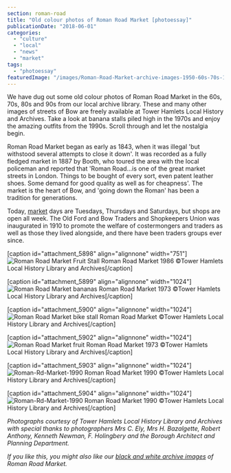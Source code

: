 ```yaml
---
section: roman-road
title: "Old colour photos of Roman Road Market [photoessay]"
publicationDate: "2018-06-01"
categories: 
  - "culture"
  - "local"
  - "news"
  - "market"
tags: 
  - "photoessay"
featuredImage: "/images/Roman-Road-Market-archive-images-1950-60s-70s-11.jpg"
---
```


We have dug out some old colour photos of Roman Road Market in the 60s, 70s, 80s and 90s from our local archive library. These and many other images of streets of Bow are freely available at Tower Hamlets Local History and Archives. Take a look at banana stalls piled high in the 1970s and enjoy the amazing outfits from the 1990s. Scroll through and let the nostalgia begin.

Roman Road Market began as early as 1843, when it was illegal 'but withstood several attempts to close it down'. It was recorded as a fully fledged market in 1887 by Booth, who toured the area with the local policeman and reported that 'Roman Road...is one of the great market streets in London. Things to be bought of every sort, even patent leather shoes. Some demand for good quality as well as for cheapness'. The market is the heart of Bow, and 'going down the Roman' has been a tradition for generations.

Today, [market](https://romanroadlondon.com/market/) days are Tuesdays, Thursdays and Saturdays, but shops are open all week. The Old Ford and Bow Traders and Shopkeepers Union was inaugurated in 1910 to promote the welfare of costermongers and traders as well as those they lived alongside, and there have been traders groups ever since.

\[caption id="attachment\_5898" align="alignnone" width="751"\]![Roman Road Market Fruit Stall](/images/Roman-Road-Market-archive-images-1950-60s-70s-019-751x1024.jpg) Roman Road Market 1986 ©Tower Hamlets Local History Library and Archives\[/caption\]

\[caption id="attachment\_5899" align="alignnone" width="1024"\]![Roman Road Market bananas](/images/Roman-Road-Market-archive-images-1950-60s-70s-11-1024x696.jpg) Roman Road Market 1973 ©Tower Hamlets Local History Library and Archives\[/caption\]

\[caption id="attachment\_5900" align="alignnone" width="1024"\]![Roman Road Market bike stall](/images/Roman-Road-Market-archive-images-1950-60s-70s-17-1024x698.jpg) Roman Road Market ©Tower Hamlets Local History Library and Archives\[/caption\]

\[caption id="attachment\_5902" align="alignnone" width="1024"\]![Roman Road Market fruit](/images/Roman-Road-Market-archive-images-1950-60s-70s-12-1024x694.jpg) Roman Road Market 1973 ©Tower Hamlets Local History Library and Archives\[/caption\]

\[caption id="attachment\_5903" align="alignnone" width="1024"\]![Roman-Rd-Market-1990](/images/P21430-Roman-Rd-Market-1990-300dpi011-1024x683.jpg) Roman Road Market 1990 ©Tower Hamlets Local History Library and Archives\[/caption\]

\[caption id="attachment\_5904" align="alignnone" width="1024"\]![Roman-Rd-Market-1990](/images/P21429-Roman-Rd-Market-1990-300dpi010-1024x692.jpg) Roman Road Market 1990 ©Tower Hamlets Local History Library and Archives\[/caption\]

_Photographs courtesy of Tower Hamlets Local History Library and Archives with special thanks to photographers Mrs C. Ely, Mrs H. Bazalgette, Robert Anthony, Kenneth Newman, F. Holingbery and the Borough Architect and Planning Department._

_If you like this, you might also like our [black and white archive images](https://romanroadlondon.com/market-archive-old-images-60s-70s-80s-90s/) of Roman Road Market._
